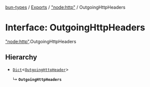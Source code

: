 [bun-types](https://github.com/oven-sh/bun-types/blob/master/api-docs/README.md) / [Exports](https://github.com/oven-sh/bun-types/blob/master/api-docs/modules.md) / ["node:http"](https://github.com/oven-sh/bun-types/blob/master/api-docs/modules/node_http_.md) / OutgoingHttpHeaders

# Interface: OutgoingHttpHeaders

["node:http"](https://github.com/oven-sh/bun-types/blob/master/api-docs/modules/node_http_.md).OutgoingHttpHeaders

## Hierarchy

- [`Dict`](https://github.com/oven-sh/bun-types/blob/master/api-docs/interfaces/Dict.md)<[`OutgoingHttpHeader`](https://github.com/oven-sh/bun-types/blob/master/api-docs/modules/http_.md#outgoinghttpheader)\>

  ↳ **`OutgoingHttpHeaders`**
